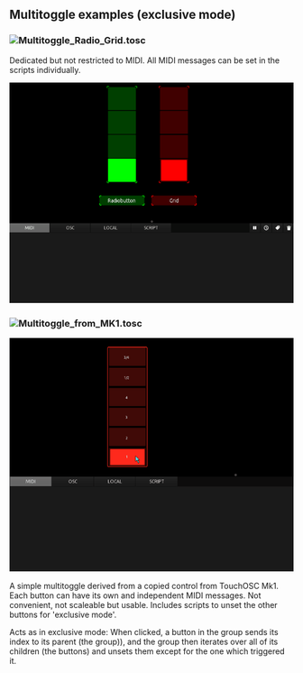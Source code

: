 ## Multitoggle examples (exclusive mode)

### ![Multitoggle_Radio_Grid.tosc](Multitoggle_Radio_Grid.tosc)

Dedicated but not restricted to MIDI. All MIDI messages can be set in the scripts individually.

![multitoggle](preview_2.gif)




### ![Multitoggle_from_MK1.tosc](Multitoggle_from_MK1.tosc)

![multitoggle](preview_1.gif) 

A simple multitoggle derived from a copied control from TouchOSC Mk1. Each button can have its own and independent MIDI messages.
Not convenient, not scaleable but usable. Includes scripts to unset the other buttons for 'exclusive mode'.

Acts as in exclusive mode: When clicked, a button in the group sends its index to its parent (the group)), and the group then
iterates over all of its children (the buttons) and unsets them except for the one which triggered it.